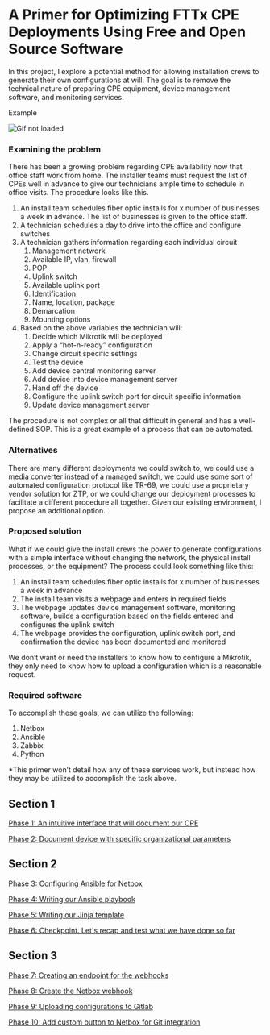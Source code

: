 


# A Primer for Optimizing FTTx CPE Deployments Using Free and Open Source Software

In this project, I explore a potential method for allowing installation crews to generate their own configurations at will. The goal is to remove the technical nature of preparing CPE equipment, device management software, and monitoring services. 

Example

![Gif not loaded](https://github.com/MajesticFalcon/Optimizing-CPE-Deployments/blob/master/auto_uplink_config.gif)


### Examining the problem
There has been a growing problem regarding CPE availability now that office staff work from home. The installer teams must request the list of CPEs well in advance to give our technicians ample time to schedule in office visits. The procedure looks like this.

1.	An install team schedules fiber optic installs for x number of businesses a week in advance. The list of businesses is given to the office staff.
2.	A technician schedules a day to drive into the office and configure switches
3.	A technician gathers information regarding each individual circuit
    1.	Management network
    2.	Available IP, vlan, firewall
    3.	POP
    4.	Uplink switch
    5.	Available uplink port
    6.	Identification
    7.	Name, location, package
    8.	Demarcation
    9.	Mounting options
4.	Based on the above variables the technician will:
    1.	Decide which Mikrotik will be deployed
    2.	Apply a “hot-n-ready” configuration
    3.	Change circuit specific settings
    4.	Test the device
    5.	Add device central monitoring server
    6.	Add device into device management server
    7.	Hand off the device 
    8.	Configure the uplink switch port for circuit specific information
    9.	Update device management server

The procedure is not complex or all that difficult in general and has a well-defined SOP. This is a great example of a process that can be automated. 

### Alternatives

There are many different deployments we could switch to, we could use a media converter instead of a managed switch, we could use some sort of automated configuration protocol like TR-69, we could use a proprietary vendor solution for ZTP, or we could change our deployment processes to facilitate a different procedure all together. Given our existing environment, I propose an additional option.

### Proposed solution

What if we could give the install crews the power to generate configurations with a simple interface without changing the network, the physical install processes, or the equipment? The process could look something like this:

1.	An install team schedules fiber optic installs for x number of businesses a week in advance
2.	The install team visits a webpage and enters in required fields
3.	The webpage updates device management software, monitoring software, builds a configuration based on the fields entered and configures the uplink switch
4.	The webpage provides the configuration, uplink switch port, and confirmation the device has been documented and monitored

We don’t want or need the installers to know how to configure a Mikrotik, they only need to know how to upload a configuration which is a reasonable request.

### Required software

To accomplish these goals, we can utilize the following:
1.	Netbox
2.	Ansible
3.	Zabbix
4.	Python

*This primer won’t detail how any of these services work, but instead how they may be utilized to accomplish the task above.

## Section 1
[Phase 1: An intuitive interface that will document our CPE](https://github.com/MajesticFalcon/Optimizing-CPE-Deployments/blob/master/Phase%201.md)

[Phase 2: Document device with specific organizational parameters ](https://github.com/MajesticFalcon/Optimizing-CPE-Deployments/blob/master/Phase%202.md)

## Section 2
[Phase 3: Configuring Ansible for Netbox](https://github.com/MajesticFalcon/Optimizing-CPE-Deployments/blob/master/Phase%203.md)

[Phase 4: Writing our Ansible playbook](https://github.com/MajesticFalcon/Optimizing-CPE-Deployments/blob/master/Phase%204.md)

[Phase 5: Writing our Jinja template](https://github.com/MajesticFalcon/Optimizing-CPE-Deployments/blob/master/Phase%205.md)

[Phase 6: Checkpoint. Let's recap and test what we have done so far](https://github.com/MajesticFalcon/Optimizing-CPE-Deployments/blob/master/Phase%206.md)

## Section 3
[Phase 7: Creating an endpoint for the webhooks](https://github.com/MajesticFalcon/Optimizing-CPE-Deployments/blob/master/Phase%207.md)

[Phase 8: Create the Netbox webhook](https://github.com/MajesticFalcon/Optimizing-CPE-Deployments/blob/master/Phase%208.md)

[Phase 9: Uploading configurations to Gitlab](https://github.com/MajesticFalcon/Optimizing-CPE-Deployments/blob/master/Phase%209.md)

[Phase 10: Add custom button to Netbox for Git integration](https://github.com/MajesticFalcon/Optimizing-CPE-Deployments/blob/master/Phase%2010.md)
